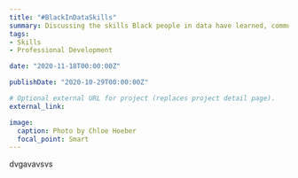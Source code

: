 ```yaml
---
title: "#BlackInDataSkills"
summary: Discussing the skills Black people in data have learned, communal sharing of resources and advice for skills development.
tags:
- Skills
- Professional Development

date: "2020-11-18T00:00:00Z"

publishDate: "2020-10-29T00:00:00Z"

# Optional external URL for project (replaces project detail page).
external_link: 

image:
  caption: Photo by Chloe Hoeber
  focal_point: Smart
---
```

dvgavavsvs